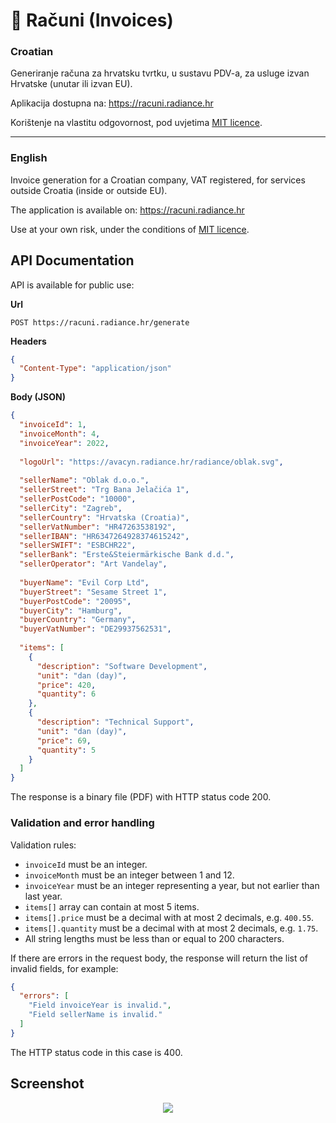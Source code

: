 # 📝 Računi (Invoices)

### Croatian

Generiranje računa za hrvatsku tvrtku, u sustavu PDV-a, za usluge izvan Hrvatske (unutar ili izvan EU).

Aplikacija dostupna na: https://racuni.radiance.hr

Korištenje na vlastitu odgovornost, pod uvjetima [MIT licence](https://github.com/karabaja4/racuni/blob/master/LICENSE).

***

### English

Invoice generation for a Croatian company, VAT registered, for services outside Croatia (inside or outside EU).

The application is available on: https://racuni.radiance.hr

Use at your own risk, under the conditions of [MIT licence](https://github.com/karabaja4/racuni/blob/master/LICENSE).

## API Documentation

API is available for public use:

**Url**
```nginx
POST https://racuni.radiance.hr/generate
```

**Headers**
```json
{
  "Content-Type": "application/json"
}
```

**Body (JSON)**
```json
{
  "invoiceId": 1,
  "invoiceMonth": 4,
  "invoiceYear": 2022,
  
  "logoUrl": "https://avacyn.radiance.hr/radiance/oblak.svg",
  
  "sellerName": "Oblak d.o.o.",
  "sellerStreet": "Trg Bana Jelačića 1",
  "sellerPostCode": "10000",
  "sellerCity": "Zagreb",
  "sellerCountry": "Hrvatska (Croatia)",
  "sellerVatNumber": "HR47263538192",
  "sellerIBAN": "HR6347264928374615242",
  "sellerSWIFT": "ESBCHR22",
  "sellerBank": "Erste&Steiermärkische Bank d.d.",
  "sellerOperator": "Art Vandelay",
  
  "buyerName": "Evil Corp Ltd",
  "buyerStreet": "Sesame Street 1",
  "buyerPostCode": "20095",
  "buyerCity": "Hamburg",
  "buyerCountry": "Germany",
  "buyerVatNumber": "DE29937562531",
  
  "items": [
    {
      "description": "Software Development",
      "unit": "dan (day)",
      "price": 420,
      "quantity": 6
    },
    {
      "description": "Technical Support",
      "unit": "dan (day)",
      "price": 69,
      "quantity": 5
    }
  ]
}
```
The response is a binary file (PDF) with HTTP status code 200.

### Validation and error handling

Validation rules:

* `invoiceId` must be an integer.
* `invoiceMonth` must be an integer between 1 and 12.
* `invoiceYear` must be an integer representing a year, but not earlier than last year.
* `items[]` array can contain at most 5 items.
* `items[].price` must be a decimal with at most 2 decimals, e.g. `400.55`.
* `items[].quantity` must be a decimal with at most 2 decimals, e.g. `1.75`.
* All string lengths must be less than or equal to 200 characters.

If there are errors in the request body, the response will return the list of invalid fields, for example:

```json
{
  "errors": [
    "Field invoiceYear is invalid.",
    "Field sellerName is invalid."
  ]
}
```
The HTTP status code in this case is 400.

## Screenshot

<p align="center">
  <img src="https://user-images.githubusercontent.com/1043015/210465514-c3649046-db31-4226-b094-36326b2d3795.png">
</p>
